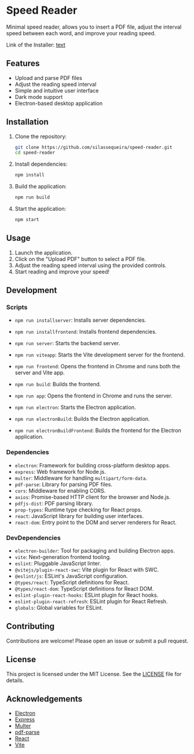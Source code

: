 # Speed Reader

Minimal speed reader, allows you to insert a PDF file, adjust the interval speed between each word, and improve your reading speed.

Link of the Installer: [text](https://drive.google.com/file/d/12-F0wheyQfAC_4Yj0op3nFSVMXT0HjYc/view?usp=sharing)

## Features

- Upload and parse PDF files
- Adjust the reading speed interval
- Simple and intuitive user interface
- Dark mode support
- Electron-based desktop application

## Installation

1. Clone the repository:

   ```sh
   git clone https://github.com/silassequeira/speed-reader.git
   cd speed-reader
   ```

2. Install dependencies:

   ```sh
   npm install
   ```

3. Build the application:

   ```sh
   npm run build
   ```

4. Start the application:
   ```sh
   npm start
   ```

## Usage

1. Launch the application.
2. Click on the "Upload PDF" button to select a PDF file.
3. Adjust the reading speed interval using the provided controls.
4. Start reading and improve your speed!

## Development

### Scripts

- `npm run installserver`: Installs server dependencies.
- `npm run installfrontend`: Installs frontend dependencies.
- `npm run server`: Starts the backend server.
- `npm run viteapp`: Starts the Vite development server for the frontend.
- `npm run frontend`: Opens the frontend in Chrome and runs both the server and Vite app.
- `npm run build`: Builds the frontend.
- `npm run app`: Opens the frontend in Chrome and runs the server.

- `npm run electron`: Starts the Electron application.
- `npm run electronBuild`: Builds the Electron application.
- `npm run electronBuildFrontend`: Builds the frontend for the Electron application.

### Dependencies

- `electron`: Framework for building cross-platform desktop apps.
- `express`: Web framework for Node.js.
- `multer`: Middleware for handling `multipart/form-data`.
- `pdf-parse`: Library for parsing PDF files.
- `cors`: Middleware for enabling CORS.
- `axios`: Promise-based HTTP client for the browser and Node.js.
- `pdfjs-dist`: PDF parsing library.
- `prop-types`: Runtime type checking for React props.
- `react`: JavaScript library for building user interfaces.
- `react-dom`: Entry point to the DOM and server renderers for React.

### DevDependencies

- `electron-builder`: Tool for packaging and building Electron apps.
- `vite`: Next-generation frontend tooling.
- `eslint`: Pluggable JavaScript linter.
- `@vitejs/plugin-react-swc`: Vite plugin for React with SWC.
- `@eslint/js`: ESLint's JavaScript configuration.
- `@types/react`: TypeScript definitions for React.
- `@types/react-dom`: TypeScript definitions for React DOM.
- `eslint-plugin-react-hooks`: ESLint plugin for React hooks.
- `eslint-plugin-react-refresh`: ESLint plugin for React Refresh.
- `globals`: Global variables for ESLint.

## Contributing

Contributions are welcome! Please open an issue or submit a pull request.

## License

This project is licensed under the MIT License. See the [LICENSE](LICENSE) file for details.

## Acknowledgements

- [Electron](https://www.electronjs.org/)
- [Express](https://expressjs.com/)
- [Multer](https://github.com/expressjs/multer)
- [pdf-parse](https://github.com/modesty/pdf-parse)
- [React](https://reactjs.org/)
- [Vite](https://vitejs.dev/)
